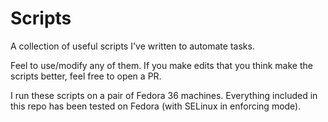 # Scripts
A collection of useful scripts I've written to automate tasks.

Feel to use/modify any of them.  If you make edits that you think make the scripts better, feel free to open a PR.

I run these scripts on a pair of Fedora 36 machines.  Everything included in this repo has been tested on Fedora (with SELinux in enforcing mode).